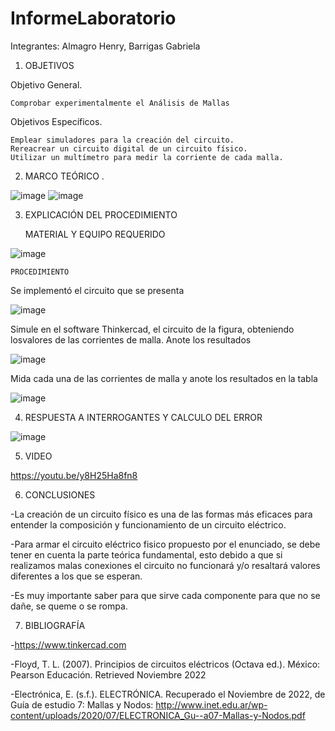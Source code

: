 # InformeLaboratorio

Integrantes: Almagro Henry, Barrigas Gabriela

1. OBJETIVOS

Objetivo General.

    Comprobar experimentalmente el Análisis de Mallas
 
Objetivos Específicos.

    Emplear simuladores para la creación del circuito.
    Rereacrear un circuito digital de un circuito físico.
    Utilizar un multímetro para medir la corriente de cada malla.

2. MARCO TEÓRICO .

![image](https://user-images.githubusercontent.com/116781677/202712881-6e8a02f9-2898-4a79-9df1-6155c2893833.png)
![image](https://user-images.githubusercontent.com/116781677/202712905-2501881e-63e5-4a1a-bbce-3a77c8d86b85.png)


3. EXPLICACIÓN DEL PROCEDIMIENTO


    MATERIAL Y EQUIPO REQUERIDO

![image](https://user-images.githubusercontent.com/116781677/202609539-ee96e639-037d-4e88-a232-552b8e8767d6.png)

    PROCEDIMIENTO
    
Se implementó el circuito que se presenta

![image](https://user-images.githubusercontent.com/116781677/202705479-9fcdea57-0ef3-4f28-9c97-0a16906ef888.png)

Simule en el software Thinkercad, el circuito de la figura, obteniendo losvalores de las corrientes de malla. Anote los resultados

![image](https://user-images.githubusercontent.com/116781677/202706645-24244935-463e-4ecb-be09-a1ec72403bb6.png)

Mida cada una de las corrientes de malla y anote los resultados en la tabla

![image](https://user-images.githubusercontent.com/116781677/202713573-42d3dfd4-6615-4859-8e9c-46477c3936e7.png)


4. RESPUESTA A INTERROGANTES Y CALCULO DEL ERROR

![image](https://user-images.githubusercontent.com/116781677/202708522-ffe102f5-613e-404d-a265-b9f5f5451adf.png)


5. VIDEO

https://youtu.be/y8H25Ha8fn8

6. CONCLUSIONES

-La creación de un circuito físico es una de las formas más eficaces para entender la composición y funcionamiento de un circuito eléctrico.

-Para armar el circuito eléctrico fisico propuesto por el enunciado, se debe tener en cuenta la parte teórica fundamental, esto debido a que si realizamos malas conexiones el circuito no funcionará y/o resaltará valores diferentes a los que se esperan.

-Es muy importante saber para que sirve cada componente para que no se dañe, se queme o se rompa.

7. BIBLIOGRAFÍA

-https://www.tinkercad.com

-Floyd, T. L. (2007). Principios de circuitos eléctricos (Octava ed.). México: Pearson Educación. Retrieved Noviembre 2022

-Electrónica, E. (s.f.). ELECTRÓNICA. Recuperado el Noviembre de 2022, de Guía de estudio 7: Mallas y Nodos: http://www.inet.edu.ar/wp-content/uploads/2020/07/ELECTRONICA_Gu--a07-Mallas-y-Nodos.pdf

